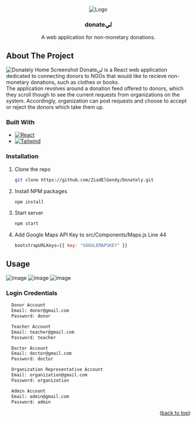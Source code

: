 <a name="readme-top"></a>

<!-- PROJECT LOGO -->
<br />
<div align="center">
  <img src = "https://github.com/ZiadElGendy/CH-and-CO/assets/108495973/68770dd6-1ae1-4d84-baf6-19e227d9f3d5" alt="Logo">
</div>

<h3 align="center">donateلي</h3>

  <p align="center">
    A web application for non-monetary donations.
  </p>
</div>

<!-- ABOUT THE PROJECT -->
## About The Project

![Donately Home Screenshot](https://github.com/ZiadElGendy/CH-and-CO/assets/108495973/a6b0369e-447b-4289-b68e-01914fe57e37)
Donateلي is a React web application dedicated to connecting donors to NGOs that would like to recieve non-monetary donations, such as clothes or books.  
The application revolves around a donation feed offered to donors, which they scroll though to see the current requests from organizations on the system. Accordingly, organization can post requests and choose to accept or reject the donors which take them up. 

### Built With
* [![React][React.js]][React-url]
* [![Tailwind][TailwindCSS]][Tailwind-url]

### Installation

1. Clone the repo
   ```sh
   git clone https://github.com/ZiadElGendy/Donately.git
   ```
2. Install NPM packages
   ```sh
   npm install
   ```
3. Start server
   ```sh
   npm start
   ```
4. Add Google Maps API Key to src/Components/Maps.js Line 44
   ```js
   bootstrapURLKeys={{ key: "GOOGLEMAPSKEY" }}
   ```

<!-- USAGE EXAMPLES -->
## Usage
![image](https://github.com/ZiadElGendy/CH-and-CO/assets/108495973/c73d8b7b-6b4c-48e3-82a2-4cb814fc2101)
![image](https://github.com/ZiadElGendy/CH-and-CO/assets/108495973/3b7f6dac-531c-46a8-bd1c-b0090b01fe02)
![image](https://github.com/ZiadElGendy/CH-and-CO/assets/108495973/3aa7d5b3-e27e-43b8-a71b-ba7181fb4ca1)

### Login Credentials
 ```sh
   Donor Account
   Email: donor@gmail.com
   Password: donor

   Teacher Account 
   Email: teacher@gmail.com
   Password: teacher

   Doctor Account 
   Email: doctor@gmail.com
   Password: doctor

   Organization Representative Account
   Email: organization@gmail.com
   Password: organization

   Admin Account
   Email: admin@gmail.com
   Password: admin
   ```
<p align="right">(<a href="#readme-top">back to top</a>)</p>



<!-- MARKDOWN LINKS & IMAGES -->
<!-- https://www.markdownguide.org/basic-syntax/#reference-style-links -->
[React.js]: https://img.shields.io/badge/React-20232A?style=for-the-badge&logo=react&logoColor=61DAFB
[React-url]: https://img.shields.io/badge/React-20232A?style=for-the-badge&logo=react&logoColor=61DAFB
[TailwindCSS]: https://img.shields.io/badge/tailwindcss-%2338B2AC.svg?style=for-the-badge&logo=tailwind-css&logoColor=white
[Tailwind-url]: https://tailwindcss.com/

<!-- Credit to Othneil Drew for the template: https://github.com/othneildrew/Best-README-Template -->
